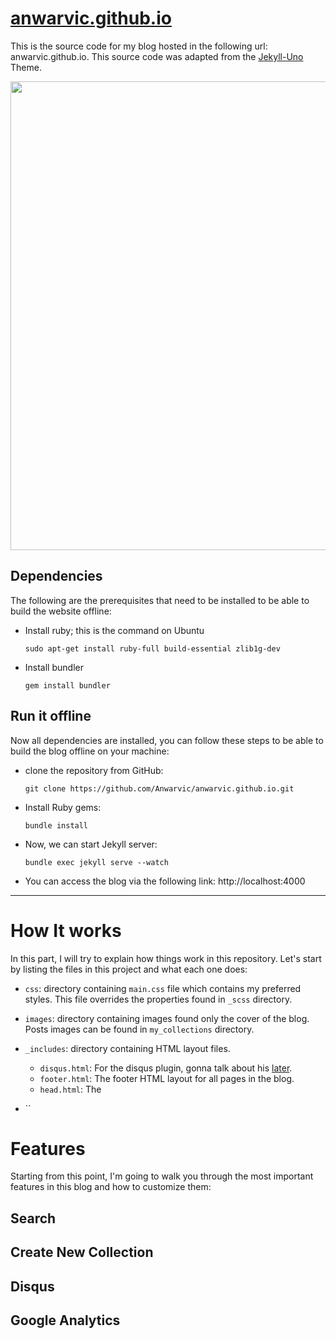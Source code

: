 # [anwarvic.github.io](anwarvic.github.io)

This is the source code for my blog hosted in the following
url: anwarvic.github.io. This source code was adapted from the
[Jekyll-Uno](https://github.com/joshgerdes/jekyll-uno) Theme.

<div align="center">
  <img src="/images/assets/peek.gif" width=750>
</div>

## Dependencies

The following are the prerequisites that need to be installed to be able to 
build the website offline:

- Install ruby; this is the command on Ubuntu
  ```
  sudo apt-get install ruby-full build-essential zlib1g-dev
  ```
- Install bundler
  ```
  gem install bundler
  ```

## Run it offline

Now all dependencies are installed, you can follow these steps to be able to
build the blog offline on your machine:

- clone the repository from GitHub:
  ```
  git clone https://github.com/Anwarvic/anwarvic.github.io.git
  ```
- Install Ruby gems:
  ```
  bundle install
  ```
- Now, we can start Jekyll server:
  ```
  bundle exec jekyll serve --watch
  ```
- You can access the blog via the following link: http://localhost:4000


---

# How It works

In this part, I will try to explain how things work in this repository. Let's
start by listing the files in this project and what each one does:

- `css`: directory containing `main.css` file which contains my preferred
  styles. This file overrides the properties found in `_scss` directory.
- `images`: directory containing images found only the cover of the blog.
  Posts images can be found in `my_collections` directory.
- `_includes`: directory containing HTML layout files.
  - `disqus.html`: For the disqus plugin, gonna talk about his [later]().
  - `footer.html`: The footer HTML layout for all pages in the blog.
  - `head.html`: The 

- ``



# Features

Starting from this point, I'm going to walk you through the most important
features in this blog and how to customize them:

## Search 


## Create New Collection

## Disqus


## Google Analytics